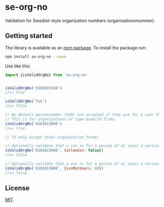 # se-org-no

Validation for Swedish style organization numbers (organisationsnummer).

## Getting started

The library is available as an [npm package](https://www.npmjs.com/package/se-org-no).
To install the package run:

```bash
npm install se-org-no --save
```

Use like this:

```js
import {isValidOrgNo} from 'se-org-no'


isValidOrgNo('5569565368')
//=> true

isValidOrgNo('foo')
//=> false

// By default personnummer (SSN) are accepted if they are for a user that is older than 18 years
// This is for organizations of type enskild firma
isValidOrgNo('8101013608')
//=> true

// To only accept other organization forms:

// Optionally validate that a ssn is for a person of at least a certain age
isValidOrgNo('8101013608', {allowSsn: false})
//=> false

// Optionally validate that a ssn is for a person of at least a certain age
isValidOrgNo('8101013608', {ssnMinYears: 80})
//=> false
```

## License

[MIT](LICENSE).
